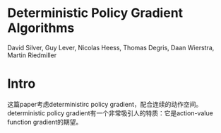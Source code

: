 # Deterministic Policy Gradient Algorithms

David Silver, Guy Lever, Nicolas Heess, Thomas Degris, Daan Wierstra, Martin Riedmiller

# Intro

这篇paper考虑deterministirc policy gradient，配合连续的动作空间。deterministic policy gradient有一个非常吸引人的特质：它是action-value function gradient的期望。